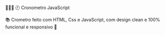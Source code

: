 👨🏾‍💻 🕗 Cronometro JavaScript

📚 Crometro feito com HTML, Css e JavaScript, com design clean e 100% funcional e responsivo 📱

